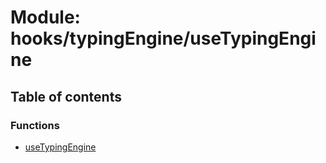 # Module: hooks/typingEngine/useTypingEngine

## Table of contents

### Functions

- [useTypingEngine](../functions/hooks_typingEngine_useTypingEngine.useTypingEngine.md)
